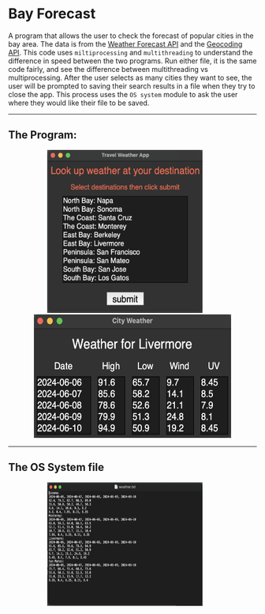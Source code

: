 # Bay Forecast

A program that allows the user to check the forecast of popular cities in the bay area. The data is from the [Weather Forecast API](https://open-meteo.com/en/docs) and the [Geocoding API](https://open-meteo.com/en/docs/geocoding-api).
This code uses `miltiprocessing` and `multithreading` to understand the difference in speed between the two programs. Run either file, it is the same code fairly, and see the difference between multithreading vs multiprocessing. After the user selects as many cities they want to see, the user will be prompted to saving their search results in a file when they try to close the app. This process uses the `OS system` module to ask the user where they would like their file to be saved.

----------------

## The Program:

<p align="center">
  <img src="https://github.com/ShamitaGoyal/lab4-project/blob/main/win1.png" width="315" height="330"/>
&nbsp; &nbsp; &nbsp; &nbsp;
  <img src="https://github.com/ShamitaGoyal/lab4-project/blob/main/win2.png" width="400" height="250"/>
</p>

----------------

## The OS System file
<p align="center">
  <img src="https://github.com/ShamitaGoyal/lab4-project/blob/main/os%20system.png" width="315" height="250"/>
&nbsp; &nbsp; &nbsp; &nbsp;
</p>

